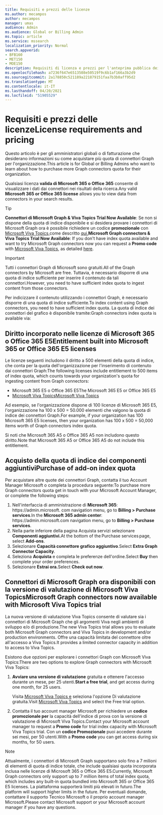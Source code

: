 ```yaml
---
title: Requisiti e prezzi delle licenze
ms.author: mecampos
author: mecampos
manager: umas
audience: Admin
ms.audience: Global or Billing Admin
ms.topic: article
ms.service: mssearch
localization_priority: Normal
search.appverid:
- BFB160
- MET150
- MOE150
description: Requisiti di licenza e prezzi per l'anteprima pubblica dei connettori di Microsoft Graph per Microsoft Search
ms.openlocfilehash: a7236f647e6513508e50519f9c6b1af166a3b2d9
ms.sourcegitcommit: 2a178850c521189a221879151faa7b3b0aff95d2
ms.translationtype: MT
ms.contentlocale: it-IT
ms.lasthandoff: 04/20/2021
ms.locfileid: "51905529"
---
```

<!---Previous ms.author: rusamai --->

# <a name="license-requirements-and-pricing"></a><span data-ttu-id="073f5-103">Requisiti e prezzi delle licenze</span><span class="sxs-lookup"><span data-stu-id="073f5-103">License requirements and pricing</span></span>

<span data-ttu-id="073f5-104">Questo articolo è per gli amministratori globali o di fatturazione che desiderano informazioni su come acquistare più quota di connettori Graph per l'organizzazione.</span><span class="sxs-lookup"><span data-stu-id="073f5-104">This article is for Global or Billing Admins who want to learn about how to purchase more Graph connectors quota for their organization.</span></span>

<span data-ttu-id="073f5-105">Qualsiasi licenza **valida di Microsoft 365 o Office 365** consente di visualizzare i dati dai connettori nei risultati della ricerca.</span><span class="sxs-lookup"><span data-stu-id="073f5-105">Any valid **Microsoft 365 or Office 365 license** allows you to view data from connectors in your search results.</span></span>

> [!TIP]
> <span data-ttu-id="073f5-106">**Connettori di Microsoft Graph & Viva Topics Trial Now Available**: Se non si dispone della quota di indice disponibile e si desidera provare i connettori di Microsoft Graph ora è possibile richiedere un codice **promozionale** con [Microsoft Viva Topics,](https://www.microsoft.com/microsoft-viva/topics?activetab=pivot:overviewtab)come descritto [qui.](#microsoft-graph-connectors-now-available-with-microsoft-viva-topics-trial)</span><span class="sxs-lookup"><span data-stu-id="073f5-106">**Microsoft Graph connectors & Viva Topics Trial Now Available**: If you don't have index quota available and want to try Microsoft Graph connectors now you can request a **Promo code** with [Microsoft Viva Topics](https://www.microsoft.com/microsoft-viva/topics?activetab=pivot:overviewtab), as detailed [here](#microsoft-graph-connectors-now-available-with-microsoft-viva-topics-trial).</span></span>

>[!IMPORTANT]
><span data-ttu-id="073f5-107">Tutti i connettori Graph di Microsoft sono gratuiti.</span><span class="sxs-lookup"><span data-stu-id="073f5-107">All of the Graph connectors by Microsoft are free.</span></span> <span data-ttu-id="073f5-108">Tuttavia, è necessario disporre di una quota di indice sufficiente per inserire il contenuto da tali connettori.</span><span class="sxs-lookup"><span data-stu-id="073f5-108">However, you need to have sufficient index quota to ingest content from those connectors.</span></span>

<span data-ttu-id="073f5-109">Per indicizzare il contenuto utilizzando i connettori Graph, è necessario disporre di una quota di indice sufficiente.</span><span class="sxs-lookup"><span data-stu-id="073f5-109">To index content using Graph connectors, you need to have sufficient index quota.</span></span> <span data-ttu-id="073f5-110">La quota di indice dei connettori del grafico è disponibile tramite:</span><span class="sxs-lookup"><span data-stu-id="073f5-110">Graph connectors index quota is available via:</span></span>

## <a name="entitlement-built-into-microsoft-365-or-office-365-e5-licenses"></a><span data-ttu-id="073f5-111">Diritto incorporato nelle licenze di Microsoft 365 o Office 365 E5</span><span class="sxs-lookup"><span data-stu-id="073f5-111">Entitlement built into Microsoft 365 or Office 365 E5 licenses</span></span>

<span data-ttu-id="073f5-112">Le licenze seguenti includono il diritto a 500 elementi della quota di indice, che conta per la quota dell'organizzazione per l'inserimento di contenuto dai connettori Graph:</span><span class="sxs-lookup"><span data-stu-id="073f5-112">The following licenses include entitlement to 500 items of index quota, which counts towards your organization's quota for ingesting content from Graph connectors:</span></span>

* <span data-ttu-id="073f5-113">Microsoft 365 E5 o Office 365 E5</span><span class="sxs-lookup"><span data-stu-id="073f5-113">The Microsoft 365 E5 or Office 365 E5</span></span>
* [<span data-ttu-id="073f5-114">Microsoft Viva Topics</span><span class="sxs-lookup"><span data-stu-id="073f5-114">Microsoft Viva Topics</span></span>](https://www.microsoft.com/microsoft-viva/topics?activetab=pivot:overviewtab)

<span data-ttu-id="073f5-115">Ad esempio, se l'organizzazione dispone di 100 licenze di Microsoft 365 E5, l'organizzazione ha 100 x 500 = 50.000 elementi che valgono la quota di indice dei connettori Graph.</span><span class="sxs-lookup"><span data-stu-id="073f5-115">For example, if your organization has 100 Microsoft 365 E5 licenses, then your organization has 100 x 500 = 50,000 items worth of Graph connectors index quota.</span></span>

<!---Comment requested in PR#143--->
<span data-ttu-id="073f5-116">Si noti che Microsoft 365 A5 o Office 365 A5 non includono questo diritto.</span><span class="sxs-lookup"><span data-stu-id="073f5-116">Note that Microsoft 365 A5 or Office 365 A5 do not include this entitlement.</span></span>

## <a name="purchase-of-add-on-index-quota"></a><span data-ttu-id="073f5-117">Acquisto della quota di indice dei componenti aggiuntivi</span><span class="sxs-lookup"><span data-stu-id="073f5-117">Purchase of add-on index quota</span></span>
<span data-ttu-id="073f5-118">Per acquistare altre quote dei connettori Graph, contatta il tuo Account Manager Microsoft o completa la procedura seguente:</span><span class="sxs-lookup"><span data-stu-id="073f5-118">To purchase more Graph connectors quota get in touch with your Microsoft Account Manager, or complete the following steps:</span></span>

1. <span data-ttu-id="073f5-119">Nell'interfaccia di amministrazione di **Microsoft 365**: https://<span>admin.microsoft.</span> com navigation menu, go to **Billing > Purchase services**.</span><span class="sxs-lookup"><span data-stu-id="073f5-119">In the **Microsoft 365 admin center**: https://<span>admin.microsoft.</span>com navigation menu, go to **Billing > Purchase services**.</span></span>
2. <span data-ttu-id="073f5-120">Nella parte inferiore della pagina Acquista servizi selezionare **Componenti aggiuntivi.**</span><span class="sxs-lookup"><span data-stu-id="073f5-120">At the bottom of the Purchase services page, select **Add-ons**.</span></span>
3. <span data-ttu-id="073f5-121">Selezionare **Capacità connettore grafico aggiuntivo**.</span><span class="sxs-lookup"><span data-stu-id="073f5-121">Select **Extra Graph Connector Capacity**.</span></span>
4. <span data-ttu-id="073f5-122">Seleziona **Acquista** e completa le preferenze dell'ordine.</span><span class="sxs-lookup"><span data-stu-id="073f5-122">Select **Buy** then complete your order preferences.</span></span>
5. <span data-ttu-id="073f5-123">Selezionare **Estrai ora.**</span><span class="sxs-lookup"><span data-stu-id="073f5-123">Select **Check out now**.</span></span>

## <a name="microsoft-graph-connectors-now-available-with-microsoft-viva-topics-trial"></a><span data-ttu-id="073f5-124">Connettori di Microsoft Graph ora disponibili con la versione di valutazione di Microsoft Viva Topics</span><span class="sxs-lookup"><span data-stu-id="073f5-124">Microsoft Graph connectors now available with Microsoft Viva Topics trial</span></span>
 <span data-ttu-id="073f5-125">La nuova versione di valutazione Viva Topics consente di valutare sia i connettori di Microsoft Graph che gli argomenti Viva negli ambienti di sviluppo e/o di produzione.</span><span class="sxs-lookup"><span data-stu-id="073f5-125">The new Viva Topics trial allows you to evaluate both Microsoft Graph connectors and Viva Topics in development and/or production environments.</span></span> <span data-ttu-id="073f5-126">Offre una capacità limitata del connettore oltre all'accesso a Viva Topics.</span><span class="sxs-lookup"><span data-stu-id="073f5-126">It provides a limited connector capacity in addition to access to Viva Topics.</span></span>

<span data-ttu-id="073f5-127">Esistono due opzioni per esplorare i connettori Graph con Microsoft Viva Topics:</span><span class="sxs-lookup"><span data-stu-id="073f5-127">There are two options to explore Graph connectors with Microsoft Viva Topics:</span></span>

1. <span data-ttu-id="073f5-128">**Avviare una versione di valutazione** gratuita e ottenere l'accesso durante un mese, per 25 utenti.</span><span class="sxs-lookup"><span data-stu-id="073f5-128">**Start a free trial**, and get access during one month, for 25 users.</span></span>

     <span data-ttu-id="073f5-129">Visita [Microsoft Viva Topics e](https://www.microsoft.com/microsoft-viva/topics?activetab=pivot:overviewtab) seleziona l'opzione Di valutazione gratuita.</span><span class="sxs-lookup"><span data-stu-id="073f5-129">Visit [Microsoft Viva Topics](https://www.microsoft.com/microsoft-viva/topics?activetab=pivot:overviewtab) and select the Free trial option.</span></span>

2. <span data-ttu-id="073f5-130">Contatta il tuo account manager Microsoft per richiedere un **codice promozionale per** la capacità dell'indice di prova con la versione di valutazione di Microsoft Viva Topics.</span><span class="sxs-lookup"><span data-stu-id="073f5-130">Contact your Microsoft account manager to request a **Promo code** for trial index capacity with Microsoft Viva Topics trial.</span></span> <span data-ttu-id="073f5-131">Con un **codice Promozionale** puoi accedere durante sei mesi, per 50 utenti.</span><span class="sxs-lookup"><span data-stu-id="073f5-131">With a **Promo code** you can get access during six months, for 50 users.</span></span>

> [!NOTE]
> <span data-ttu-id="073f5-132">Attualmente, i connettori di Microsoft Graph supportano solo fino a 7 milioni di elementi di quota di indice totale, che include qualsiasi quota incorporata inclusa nelle licenze di Microsoft 365 o Office 365 E5.</span><span class="sxs-lookup"><span data-stu-id="073f5-132">Currently, Microsoft Graph connectors only support up to 7 million items of total index quota, which includes any built-in quota bundled into Microsoft 365 or Office 365 E5 licenses.</span></span> <span data-ttu-id="073f5-133">La piattaforma supporterà limiti più elevati in futuro.</span><span class="sxs-lookup"><span data-stu-id="073f5-133">The platform will support higher limits in the future.</span></span> <span data-ttu-id="073f5-134">Per eventuali domande, contattare il supporto Tecnico Microsoft o il proprio account manager Microsoft.</span><span class="sxs-lookup"><span data-stu-id="073f5-134">Please contact Microsoft support or your Microsoft account manager if you have any questions.</span></span>
